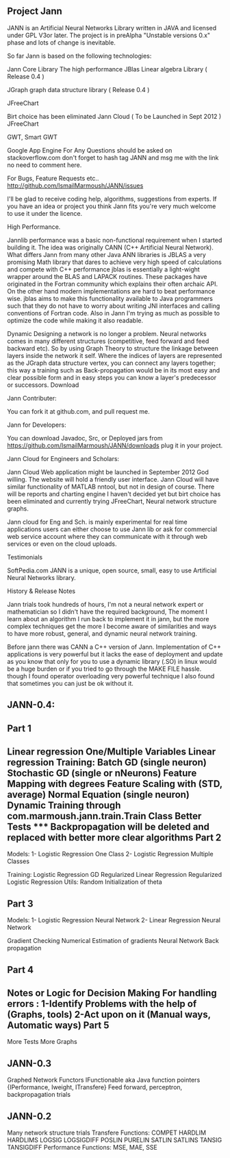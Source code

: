 Project Jann 
------------

JANN is an Artificial Neural Networks Library written in JAVA and licensed under GPL V3or later. The project is in preAlpha "Unstable versions 0.x" phase and lots of change is inevitable.

So far Jann is based on the following technologies:

Jann Core Library
The high performance JBlas Linear algebra Library ( Release 0.4 )

JGraph graph data structure library  ( Release 0.4 )

JFreeChart

Birt choice has been eliminated
Jann Cloud ( To be Launched in Sept 2012 )
JFreeChart

GWT, Smart GWT

Google App Engine
For Any Questions should be asked on stackoverflow.com don't forget to hash tag JANN and msg me with the link no need to comment here.

For Bugs, Feature Requests etc..  http://github.com/IsmailMarmoush/JANN/issues

I'll be glad to receive  coding help, algorithms, suggestions from experts. If you have an idea or project you think Jann fits you're very much welcome to use it under the licence.


High Performance.


Jannlib performance was a basic non-functional requirement when I started building it. The idea was originally CANN (C++ Artificial Neural Network). What differs Jann from many other Java ANN libraries is JBLAS a very promising Math library that dares to achieve very high speed of calculations and compete with C++ performance jblas is essentially a light-wight wrapper around the BLAS and LAPACK routines. These packages have originated in the Fortran community which explains their often archaic API. On the other hand modern implementations are hard to beat performance wise. jblas aims to make this functionality available to Java programmers such that they do not have to worry about writing JNI interfaces and calling conventions of Fortran code. Also in Jann I'm trying as much as possible to optimize the code while making it also readable.

Dynamic
Designing a network is no longer a problem. Neural networks comes in many different structures (competitive, feed forward and feed backward etc). So by using Graph Theory to structure the linkage between layers inside the network it self. Where the indices of layers are represented as the JGraph data structure vertex, you can connect any layers together; this way a training such as Back-propagation would be in its most easy and clear possible form and in easy steps you can know a layer's predecessor or successors.
Download

Jann Contributer:

You can fork it at github.com, and pull request me.

Jann for Developers:

You can download Javadoc, Src, or Deployed jars from https://github.com/IsmailMarmoush/JANN/downloads plug it in your project.

Jann Cloud for Engineers and Scholars:

Jann Cloud Web application might be launched in September 2012 God willing. The website will hold a friendly user interface. Jann Cloud will have similar functionality of MATLAB nntool, but not in design of course. There will be reports and charting engine I haven't decided yet but birt choice has been eliminated and currently trying JFreeChart, Neural network structure graphs.

Jann cloud for Eng and Sch. is mainly experimental for real time applications users can either choose to use Jann lib or ask for commercial web service account where they can communicate with it through web services or even on the cloud uploads.

Testimonials

SoftPedia.com JANN is a unique, open source, small, easy to use Artificial Neural Networks library.

History & Release Notes

Jann trials took hundreds of hours, I'm not a neural network expert or mathematician so I didn't have the required background, The moment I learn about an algorithm I run back to implement it in jann, but the more complex techniques get the more I become aware of similarities and ways to have more robust, general, and dynamic neural network training.

Before jann there was CANN a C++ version of Jann. Implementation of C++ applications is very powerful but it lacks the ease of deployment and update as you know that only for you to use a dynamic library (.SO) in linux would be a huge burden or if you tried to go through the MAKE FILE  hassle. though I found operator overloading very powerful technique I also found that sometimes you can just be ok without it.

JANN-0.4:
--------
Part 1
---------
Linear regression One/Multiple Variables
Linear regression Training:
Batch GD (single neuron)
Stochastic GD (single or nNeurons)
Feature Mapping with degrees
Feature Scaling with (STD, average)
Normal Equation (single neuron)
Dynamic Training through com.marmoush.jann.train.Train Class
Better Tests
*** Backpropagation will be deleted and replaced with better more clear algorithms
Part 2
--------

Models:
1- Logistic Regression One Class
2- Logistic Regression Multiple Classes

Training:
Logistic Regression GD
Regularized Linear Regression
Regularized Logistic Regression
Utils:
Random Initialization of theta

Part 3
-------
Models:
1- Logistic Regression Neural Network
2- Linear Regression Neural Network

Gradient Checking
Numerical Estimation of gradients
Neural Network Back propagation

Part 4
--------
Notes or Logic for Decision Making For handling errors :
1-Identify Problems with the help of (Graphs, tools)
2-Act upon on it (Manual ways, Automatic ways)
Part 5
--------
More Tests
More Graphs

JANN-0.3
--------
Graphed Network
Functors IFunctionable aka Java function pointers {IPerformance, Iweight, ITransfere}
Feed forward, perceptron, backpropagation trials

JANN-0.2
---------
Many network structure trials
Transfere Functions:
COMPET
HARDLIM
HARDLIMS
LOGSIG
LOGSIGDIFF
POSLIN
PURELIN
SATLIN
SATLINS
TANSIG
TANSIGDIFF
Performance Functions:
MSE, MAE, SSE
